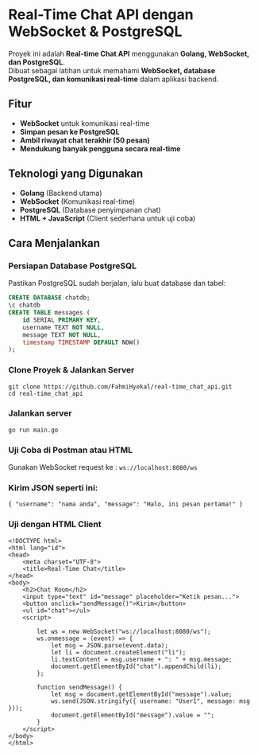 # Real-Time Chat API dengan WebSocket & PostgreSQL

Proyek ini adalah **Real-time Chat API** menggunakan **Golang, WebSocket, dan PostgreSQL**.  
Dibuat sebagai latihan untuk memahami **WebSocket, database PostgreSQL, dan komunikasi real-time** dalam aplikasi backend.

## Fitur
- **WebSocket** untuk komunikasi real-time  
- **Simpan pesan ke PostgreSQL**  
- **Ambil riwayat chat terakhir (50 pesan)**  
- **Mendukung banyak pengguna secara real-time**  

## Teknologi yang Digunakan
- **Golang** (Backend utama)
- **WebSocket** (Komunikasi real-time)
- **PostgreSQL** (Database penyimpanan chat)
- **HTML + JavaScript** (Client sederhana untuk uji coba)

## Cara Menjalankan

###  Persiapan Database PostgreSQL
Pastikan PostgreSQL sudah berjalan, lalu buat database dan tabel:  
```sql
CREATE DATABASE chatdb;
\c chatdb
CREATE TABLE messages (
    id SERIAL PRIMARY KEY,
    username TEXT NOT NULL,
    message TEXT NOT NULL,
    timestamp TIMESTAMP DEFAULT NOW()
);
```

### Clone Proyek & Jalankan Server
```
git clone https://github.com/FahmiHyekal/real-time_chat_api.git
cd real-time_chat_api
```

### Jalankan server
```go run main.go```

### Uji Coba di Postman atau HTML
Gunakan WebSocket request ke :
```ws://localhost:8080/ws```

### Kirim JSON seperti ini:

```{ "username": "nama anda", "message": "Halo, ini pesan pertama!" }```

### Uji dengan HTML Client
```
<!DOCTYPE html>
<html lang="id">
<head>
    <meta charset="UTF-8">
    <title>Real-Time Chat</title>
</head>
<body>
    <h2>Chat Room</h2>
    <input type="text" id="message" placeholder="Ketik pesan...">
    <button onclick="sendMessage()">Kirim</button>
    <ul id="chat"></ul>
    <script>
        
        let ws = new WebSocket("ws://localhost:8080/ws");
        ws.onmessage = (event) => {
            let msg = JSON.parse(event.data);
            let li = document.createElement("li");
            li.textContent = msg.username + ": " + msg.message;
            document.getElementById("chat").appendChild(li);
        };
        
        function sendMessage() {
            let msg = document.getElementById("message").value;
            ws.send(JSON.stringify({ username: "User1", message: msg }));
            document.getElementById("message").value = "";
        }
    </script>
</body>
</html>
```
